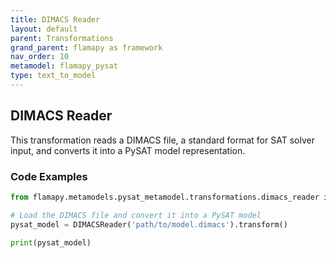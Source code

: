 ```yaml
---
title: DIMACS Reader
layout: default
parent: Transformations
grand_parent: flamapy as framework
nav_order: 10
metamodel: flamapy_pysat
type: text_to_model
---
```


## DIMACS Reader

This transformation reads a DIMACS file, a standard format for SAT solver input, and converts it into a PySAT model representation.

### Code Examples

```python
from flamapy.metamodels.pysat_metamodel.transformations.dimacs_reader import DIMACSReader

# Load the DIMACS file and convert it into a PySAT model
pysat_model = DIMACSReader('path/to/model.dimacs').transform()

print(pysat_model)
```
